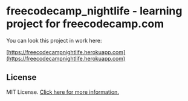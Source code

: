 # freecodecamp_nightlife - learning project for freecodecamp.com

You can look this project in work here:

[https://freecodecampnightlife.herokuapp.com](https://freecodecampnightlife.herokuapp.com)

## License

MIT License. [Click here for more information.](LICENSE.md)
